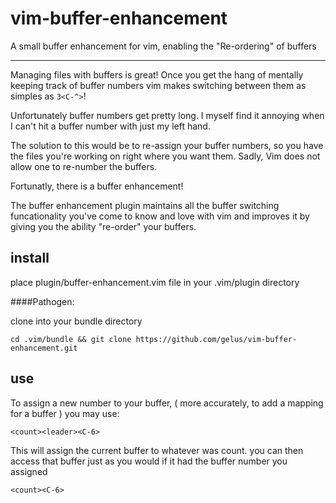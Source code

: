 vim-buffer-enhancement
======================

A small buffer enhancement for vim, enabling the "Re-ordering" of buffers

------------------------------------------------------------------------

Managing files with buffers is great! Once you get the hang of mentally keeping track of buffer numbers vim makes switching between them as simples as ```3<C-^>```!

Unfortunately buffer numbers get pretty long. I myself find it annoying when I can't hit a buffer number with just my left hand.

The solution to this would be to re-assign your buffer numbers, so you have the files you're working on right where you want them.
Sadly, Vim does not allow one to re-number the buffers.

Fortunatly, there is a buffer enhancement!

The buffer enhancement plugin maintains all the buffer switching funcationality you've come to know and love with vim and improves it by giving you the ability "re-order" your buffers.

install
-------

place plugin/buffer-enhancement.vim file in your .vim/plugin directory

####Pathogen:

clone into your bundle directory
```
cd .vim/bundle && git clone https://github.com/gelus/vim-buffer-enhancement.git
```

use
---

To assign a new number to your buffer, ( more accurately, to add a mapping for a buffer ) you may use:
```
<count><leader><C-6>
```
This will assign the current buffer to whatever was count.
you can then access that buffer just as you would if it had the buffer number you assigned
```
<count><C-6>
```

